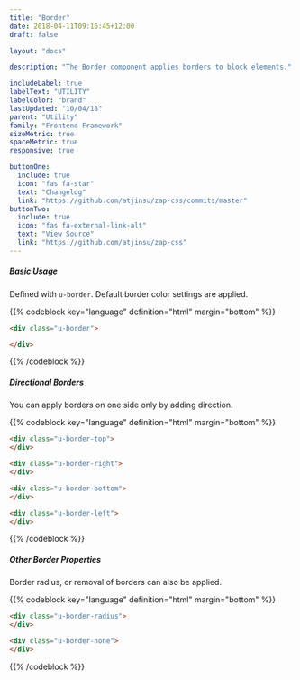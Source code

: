 ```yaml
---
title: "Border"
date: 2018-04-11T09:16:45+12:00
draft: false

layout: "docs"

description: "The Border component applies borders to block elements."

includeLabel: true
labelText: "UTILITY"
labelColor: "brand"
lastUpdated: "10/04/18"
parent: "Utility"
family: "Frontend Framework"
sizeMetric: true
spaceMetric: true
responsive: true

buttonOne:
  include: true
  icon: "fas fa-star"
  text: "Changelog"
  link: "https://github.com/atjinsu/zap-css/commits/master"
buttonTwo:
  include: true
  icon: "fas fa-external-link-alt"
  text: "View Source"
  link: "https://github.com/atjinsu/zap-css"
---
```


##### Basic Usage

Defined with `u-border`. Default border color settings are applied.

<div class="u-border u-pad-5 u-fill-shade-1 margin-bottom:2">
</div>

{{% codeblock key="language" definition="html" margin="bottom" %}}
```html
<div class="u-border">

</div>
```
{{% /codeblock %}}

##### Directional Borders

You can apply borders on one side only by adding direction.

<div class="u-border-top u-pad-5 u-fill-shade-1 margin-bottom:2">
</div>

<div class="u-border-right u-pad-5 u-fill-shade-1 margin-bottom:2">
</div>

<div class="u-border-bottom u-pad-5 u-fill-shade-1 margin-bottom:2">
</div>

<div class="u-border-left u-pad-5 u-fill-shade-1 margin-bottom:2">
</div>

{{% codeblock key="language" definition="html" margin="bottom" %}}
```html
<div class="u-border-top">
</div>

<div class="u-border-right">
</div>

<div class="u-border-bottom">
</div>

<div class="u-border-left">
</div>
```
{{% /codeblock %}}

##### Other Border Properties

Border radius, or removal of borders can also be applied.

{{% codeblock key="language" definition="html" margin="bottom" %}}
```html
<div class="u-border-radius">
</div>

<div class="u-border-none">
</div>
```
{{% /codeblock %}}
